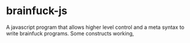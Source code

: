 brainfuck-js
============

A javascript program that allows higher level control and a meta syntax to write brainfuck programs. Some constructs working, 
